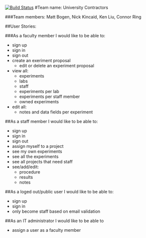 [![Build Status](https://travis-ci.org/chi-grasshoppers-2015/space_bogen_nader_2016.svg)](https://travis-ci.org/chi-grasshoppers-2015/space_bogen_nader_2016)
#Team name: University Contractors

###Team members: Matt Bogen, Nick Kincaid, Ken Liu, Connor Ring

##User Stories:

###As a faculty member I would like to be able to:
- sign up
- sign in
- sign out
- create an exeriment proposal
  - edit or delete an experiment proposal
- view all:
  - experiments
  - labs
  - staff
  - experiments per lab
  - experiments per staff member
  - owned experiments
- edit all:
  - notes and data fields per experiment

##As a staff member I would like to be able to:
- sign up
- sign in
- sign out
- assign myself to a project
- see my own experiments
- see all the experiments
- see all projects that need staff
- see/add/edit:
  - procedure
  - results
  - notes

##As a loged out/public user I would like to be able to:
- sign up
- sign in
- only become staff based on email validation

##As an IT administrator I would like to be able to
- assign a user as a faculty member
